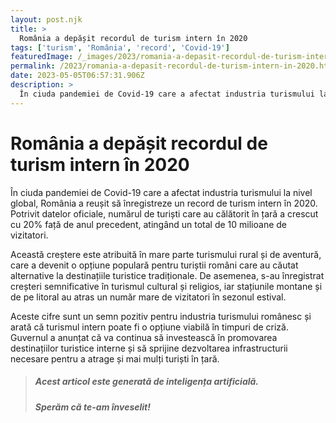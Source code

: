 ```yaml
---
layout: post.njk
title: >
  România a depășit recordul de turism intern în 2020
tags: ['turism', 'România', 'record', 'Covid-19']
featuredImage: /_images/2023/romania-a-depasit-recordul-de-turism-intern-in-2020.jpg
permalink: /2023/romania-a-depasit-recordul-de-turism-intern-in-2020.html
date: 2023-05-05T06:57:31.906Z
description: >
  În ciuda pandemiei de Covid-19 care a afectat industria turismului la nivel global, România a reușit să înregistreze un record de turism intern în 2020. Potrivit datelor oficiale, numărul de turiști care au călătorit în țară a crescut cu 20% față de anul precedent, atingând un total de 10 milioane de vizitatori.
---
```


# România a depășit recordul de turism intern în 2020

În ciuda pandemiei de Covid-19 care a afectat industria turismului la nivel global, România a reușit să înregistreze un record de turism intern în 2020. Potrivit datelor oficiale, numărul de turiști care au călătorit în țară a crescut cu 20% față de anul precedent, atingând un total de 10 milioane de vizitatori.

Această creștere este atribuită în mare parte turismului rural și de aventură, care a devenit o opțiune populară pentru turiștii români care au căutat alternative la destinațiile turistice tradiționale. De asemenea, s-au înregistrat creșteri semnificative în turismul cultural și religios, iar stațiunile montane și de pe litoral au atras un număr mare de vizitatori în sezonul estival.

Aceste cifre sunt un semn pozitiv pentru industria turismului românesc și arată că turismul intern poate fi o opțiune viabilă în timpuri de criză. Guvernul a anunțat că va continua să investească în promovarea destinațiilor turistice interne și să sprijine dezvoltarea infrastructurii necesare pentru a atrage și mai mulți turiști în țară.

> ##### Acest articol este generată de inteligența artificială.
> ##### Sperăm că te-am înveselit!
